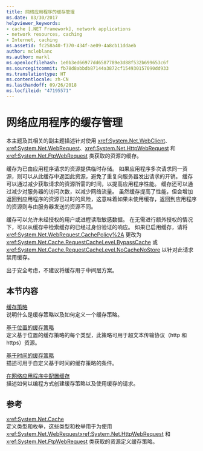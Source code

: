 ```yaml
---
title: 网络应用程序的缓存管理
ms.date: 03/30/2017
helpviewer_keywords:
- cache [.NET Framework], network applications
- network resources, caching
- Internet, caching
ms.assetid: fc258a40-f370-434f-ae09-4a8cb11ddaeb
author: mcleblanc
ms.author: markl
ms.openlocfilehash: 1e0b3ed66977dd6587789e3d88f532b699653c6f
ms.sourcegitcommit: fb78d8abbdb87144a3872cf154930157090dd933
ms.translationtype: HT
ms.contentlocale: zh-CN
ms.lasthandoff: 09/26/2018
ms.locfileid: "47195571"
---
```

# <a name="cache-management-for-network-applications"></a>网络应用程序的缓存管理
本主题及其相关的副主题描述针对使用 <xref:System.Net.WebClient>、<xref:System.Net.WebRequest>、<xref:System.Net.HttpWebRequest> 和 <xref:System.Net.FtpWebRequest> 类获取的资源的缓存。  
  
 缓存为已由应用程序请求的资源提供临时存储。 如果应用程序多次请求同一资源，则可以从此缓存中返回此资源，避免了重复向服务器发出请求的开销。 缓存可以通过减少获取请求的资源所需的时间，以提高应用程序性能。 缓存还可以通过减少对服务器的访问次数，以减少网络流量。 虽然缓存提高了性能，但会增加返回到应用程序的资源已过时的风险，这意味着如果未使用缓存，返回到应用程序的资源则与由服务器发送的资源不同。  
  
 缓存可以允许未经授权的用户或进程读取敏感数据。 在无需进行额外授权的情况下，可以从缓存中检索缓存的已经过身份验证的响应。 如果已启用缓存，请将 <xref:System.Net.WebRequest.CachePolicy%2A> 更改为 <xref:System.Net.Cache.RequestCacheLevel.BypassCache> 或 <xref:System.Net.Cache.RequestCacheLevel.NoCacheNoStore> 以针对此请求禁用缓存。  
  
 出于安全考虑，不建议将缓存用于中间层方案。  
  
## <a name="in-this-section"></a>本节内容  
 [缓存策略](../../../docs/framework/network-programming/cache-policy.md)  
 说明什么是缓存策略以及如何定义一个缓存策略。  
  
 [基于位置的缓存策略](../../../docs/framework/network-programming/location-based-cache-policies.md)  
 定义基于位置的缓存策略的每个类型，此策略可用于超文本传输协议（http 和 https）资源。  
  
 [基于时间的缓存策略](../../../docs/framework/network-programming/time-based-cache-policies.md)  
 描述可用于自定义基于时间的缓存策略的条件。  
  
 [在网络应用程序中配置缓存](../../../docs/framework/network-programming/configuring-caching-in-network-applications.md)  
 描述如何以编程方式创建缓存策略以及使用缓存的请求。  
  
## <a name="reference"></a>参考  
 <xref:System.Net.Cache>  
 定义类型和枚举，这些类型和枚举用于为使用 <xref:System.Net.WebRequest><xref:System.Net.HttpWebRequest> 和 <xref:System.Net.FtpWebRequest> 类获取的资源定义缓存策略。
